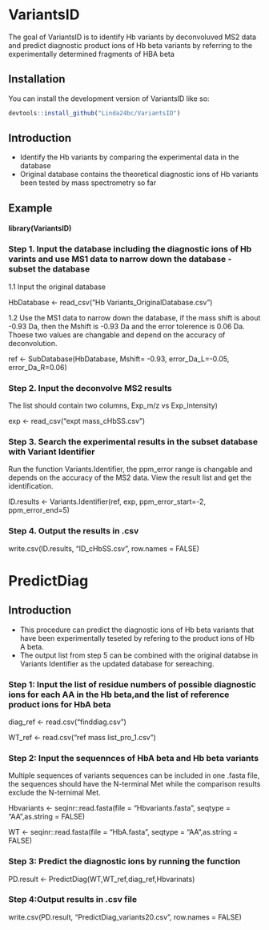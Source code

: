
<!-- README.md is generated from README.Rmd. Please edit that file -->

# VariantsID

<!-- badges: start -->
<!-- badges: end -->

The goal of VariantsID is to identify Hb variants by deconvoluved MS2 data and predict diagnostic product ions of Hb beta variants by referring to the experimentally determined fragments of HBA beta

## Installation

You can install the development version of VariantsID like so:

``` r
devtools::install_github("Linda24bc/VariantsID")
```

## Introduction

-   Identify the Hb variants by comparing the experimental data in the
    database
-   Original database contains the theoretical diagnostic ions of Hb
    variants been tested by mass spectrometry so far

## Example

#### library(VariantsID)

### Step 1. Input the database including the diagnostic ions of Hb varints and use MS1 data to narrow down the database - subset the database

1.1 Input the original database

HbDatabase &lt;- read\_csv(“Hb Variants\_OriginalDatabase.csv”)

1.2 Use the MS1 data to narrow down the database, if the mass shift is
about -0.93 Da, then the Mshift is -0.93 Da and the error tolerence is
0.06 Da. Thoese two values are changable and depend on the accuracy of
deconvolution.

ref &lt;- SubDatabase(HbDatabase, Mshift= -0.93, error\_Da\_L=-0.05,
error\_Da\_R=0.06)

### Step 2. Input the deconvolve MS2 results

The list should contain two columns, Exp\_m/z vs Exp\_Intensity)

exp &lt;- read\_csv(“expt mass\_cHbSS.csv”)

### Step 3. Search the experimental results in the subset database with Variant Identifier

Run the function Variants.Identifier, the ppm\_error range is changable
and depends on the accuracy of the MS2 data. View the result list and
get the identification.

ID.results &lt;- Variants.Identifier(ref, exp, ppm\_error\_start=-2,
ppm\_error\_end=5)

### Step 4. Output the results in .csv

write.csv(ID.results, “ID\_cHbSS.csv”, row.names = FALSE)

# PredictDiag

## Introduction

-   This procedure can predict the diagnostic ions of Hb beta variants
    that have been experimentally teseted by refering to the product
    ions of Hb A beta.
-   The output list from step 5 can be combined with the original
    databse in Variants Identifier as the updated database for
    sereaching.

### Step 1: Input the list of residue numbers of possible diagnostic ions for each AA in the Hb beta,and the list of reference product ions for HbA beta

diag\_ref &lt;- read.csv(“finddiag.csv”)

WT\_ref &lt;- read.csv(“ref mass list\_pro\_1.csv”)

### Step 2: Input the sequennces of HbA beta and Hb beta variants

Multiple sequences of variants sequences can be included in one .fasta
file, the sequences should have the N-terminal Met while the comparison
results exclude the N-ternimal Met.

Hbvariants &lt;- seqinr::read.fasta(file = “Hbvariants.fasta”, seqtype =
“AA”,as.string = FALSE)

WT &lt;- seqinr::read.fasta(file = “HbA.fasta”, seqtype = “AA”,as.string
= FALSE)

### Step 3: Predict the diagnostic ions by running the function

PD.result &lt;- PredictDiag(WT,WT\_ref,diag\_ref,Hbvarinats)

### Step 4:Output results in .csv file

write.csv(PD.result, “PredictDiag\_variants20.csv”, row.names = FALSE)

